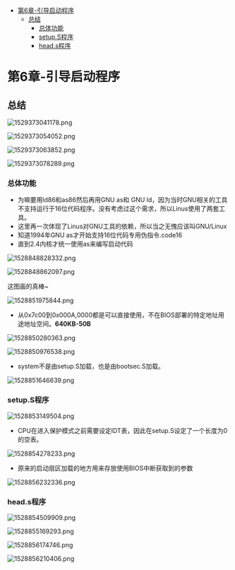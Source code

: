 <!-- TOC depthFrom:1 depthTo:6 withLinks:1 updateOnSave:1 orderedList:0 -->

- [第6章-引导启动程序](#第6章-引导启动程序)
	- [总结](#总结)
		- [总体功能](#总体功能)
		- [setup.S程序](#setups程序)
		- [head.s程序](#heads程序)

<!-- /TOC -->
# 第6章-引导启动程序

## 总结

![1529373041178.png](image/1529373041178.png)

![1529373054052.png](image/1529373054052.png)

![1529373063852.png](image/1529373063852.png)

![1529373078289.png](image/1529373078289.png)



### 总体功能

* 为嘛要用ld86和as86然后再用GNU as和 GNU ld，因为当时GNU相关的工具不支持运行于16位代码程序。没有考虑过这个需求，所以Linus使用了两套工具。
* 这里再一次体现了Linus对GNU工具的依赖，所以当之无愧应该叫GNU/Linux
* 知道1994年GNU as才开始支持16位代码专用伪指令.code16
* 直到2.4内核才统一使用as来编写启动代码

![1528848828332.png](image/1528848828332.png)

![1528848862097.png](image/1528848862097.png)

这图画的真棒~

![1528851975844.png](image/1528851975844.png)

* 从0x7c00到0x000A,0000都是可以直接使用，不在BIOS部署的特定地址用途地址空间。**640KB-50B**

![1528850280363.png](image/1528850280363.png)

![1528850976538.png](image/1528850976538.png)

* system不是由setup.S加载，也是由bootsec.S加载。

![1528851646639.png](image/1528851646639.png)

### setup.S程序

![1528853149504.png](image/1528853149504.png)

* CPU在进入保护模式之前需要设定IDT表，因此在setup.S设定了一个长度为0的空表。

![1528854278233.png](image/1528854278233.png)

* 原来的启动扇区加载的地方用来存放使用BIOS中断获取到的参数

![1528856232336.png](image/1528856232336.png)

### head.s程序

![1528854509909.png](image/1528854509909.png)

![1528855169293.png](image/1528855169293.png)

![1528856174746.png](image/1528856174746.png)

![1528856210406.png](image/1528856210406.png)
